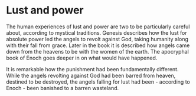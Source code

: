 Lust and power
===========

The human experiences of lust and power are two to be particularly careful about, according to mystical traditions. Genesis describes how the lust for absolute power led the angels to revolt against God, taking humanity along with their fall from grace. Later in the book it is described how angels came down from the heavens to be with the women of the earth. The apocryphal book of Enoch goes deeper in on what would have happened.

It is remarkable how the punishment had been fundamentally different. While the angels revolting against God had been barred from heaven, destined to be destroyed, the angels falling for lust had been - according to Enoch - been banished to a barren wasteland.